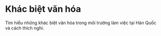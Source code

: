 # Khác biệt văn hóa
Tìm hiểu những khác biệt văn hóa trong môi trường làm việc tại Hàn Quốc và cách thích nghi.